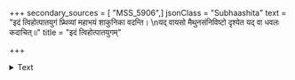 +++
secondary_sources = [ "MSS_5906",]
jsonClass = "Subhaashita"
text = "इदं त्विहोत्पातयुगं प्र्थिव्यां महाभयं शाकुनिका वदन्ति।  \nयद् वायसो मैथुनसंनिविष्टो दृश्येत यद् वा धवलः कदाचित्॥"
title = "इदं त्विहोत्पातयुगम्"

+++

<details><summary>Text</summary>

इदं त्विहोत्पातयुगं प्र्थिव्यां महाभयं शाकुनिका वदन्ति।  
यद् वायसो मैथुनसंनिविष्टो दृश्येत यद् वा धवलः कदाचित्॥
</details>
